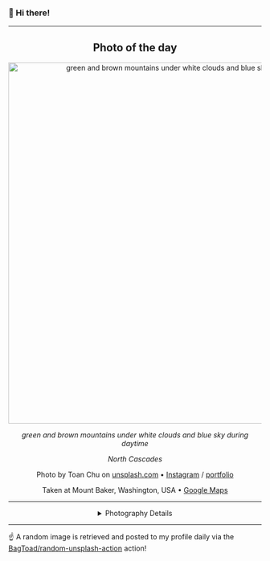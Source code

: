 ### 👋 Hi there!

----
<div align="center">

## Photo of the day
  
  <a href="https://unsplash.com/photos/green-and-brown-mountains-under-white-clouds-and-blue-sky-during-daytime-YKN_G9L9nMA"><img width="720" src="https://images.unsplash.com/photo-1584148721201-b6432e0d5106?crop=entropy&cs=tinysrgb&fit=max&fm=jpg&ixid=M3w1NTI0NDl8MHwxfHJhbmRvbXx8fHx8fHx8fDE3MDcxOTkyMzh8&ixlib=rb-4.0.3&q=80&w=1080" alt="green and brown mountains under white clouds and blue sky during daytime"></a>
  
  <em>green and brown mountains under white clouds and blue sky during daytime</em>
  
  <em>North Cascades</em>

  Photo by Toan Chu on [unsplash.com](https://unsplash.com/) • [Instagram](https://instagram.com/toanbchu) / [portfolio](http://toanchu.com)
  
  Taken at Mount Baker, Washington, USA • [Google Maps](https://www.google.com/maps/search/?api=1&query=48.776687,-121.814414)
  
  ---
  
<details>
<summary>Photography Details</summary>
  
| Parameter     | Value |
| ------------- | ----- |
| Camera Model  | null |
| Exposure Time | null |
| Aperture      | 5 |
| Focal Length  | 18.0 |
| ISO           | null |
| Location      | Mount Baker, Washington, USA (United States) |
| Coordinates   | Latitude 48.776687, Longitude -121.814414 |

### Map

```geojson
        {
            "type": "FeatureCollection",
            "features": [
                {
                    "type": "Feature",
                    "properties": {},
                    "geometry": {
                        "coordinates": [
                            -121.814414,
                            48.776687
                        ],
                        "type": "Point"
                    },
                    "id": 1
                },
                {
                    "type": "Feature",
                    "properties": {},
                    "geometry": {
                        "coordinates": [
                            [
                                -121.514414,
                                49.076687
                            ],
                            [
                                -121.514414,
                                48.476687000000005
                            ],
                            [
                                -122.114414,
                                48.476687000000005
                            ],
                            [
                                -122.114414,
                                49.076687
                            ],
                            [
                                -121.514414,
                                49.076687
                            ]
                        ],
                        "type": "LineString"
                    }
                }
            ]
        }
```

</details>

</div>

----

☝️ A random image is retrieved and posted to my profile daily via the [BagToad/random-unsplash-action](https://github.com/BagToad/random-unsplash-action) action!
